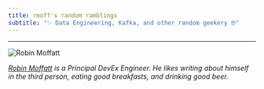 ```yaml
---
title: rmoff's random ramblings
subtitle: "✨ Data Engineering, Kafka, and other random geekery 🤓"
---
```


--- 
![Robin Moffatt](/images/2018/05/ksldn18-01.jpg)

<a href="https://www.youtube.com/c/rmoff"><b class="fab fa-youtube-square"></b></a> <a href="https://www.linkedin.com/in/robinmoffatt/"><b class="fab fa-linkedin"></b></a> _<a rel="me" href="https://data-folks.masto.host/@rmoff">Robin Moffatt</a> is a Principal DevEx Engineer. He likes writing about himself in the third person, eating good breakfasts, and drinking good beer._
